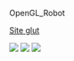 OpenGL_Robot

[Site glut](http://ultrafil.free.fr/fr/tutoriaux%20opengl%20fr/formes.html)

![](https://ratchet-galaxy.com/image/fr/jeux/ps2/ratchet-and-clank-3/encyclopedie/personnages/4325-clank-2553.png)
![](https://ratchet-galaxy.com/image/fr/jeux/ps3/ratchet-and-clank-operation-destruction/encyclopedie/personnages/5035-clank-3301.png)
![](https://i.pinimg.com/originals/59/ca/27/59ca27890301c845b7bafff0aca52e58.jpg)
